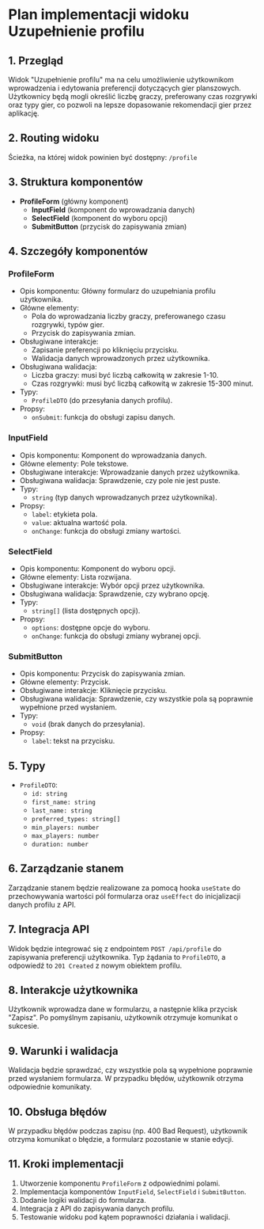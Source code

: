 # Plan implementacji widoku Uzupełnienie profilu

## 1. Przegląd
Widok "Uzupełnienie profilu" ma na celu umożliwienie użytkownikom wprowadzenia i edytowania preferencji dotyczących gier planszowych. Użytkownicy będą mogli określić liczbę graczy, preferowany czas rozgrywki oraz typy gier, co pozwoli na lepsze dopasowanie rekomendacji gier przez aplikację.

## 2. Routing widoku
Ścieżka, na której widok powinien być dostępny: `/profile`

## 3. Struktura komponentów
- **ProfileForm** (główny komponent)
  - **InputField** (komponent do wprowadzania danych)
  - **SelectField** (komponent do wyboru opcji)
  - **SubmitButton** (przycisk do zapisywania zmian)

## 4. Szczegóły komponentów
### ProfileForm
- Opis komponentu: Główny formularz do uzupełniania profilu użytkownika.
- Główne elementy: 
  - Pola do wprowadzania liczby graczy, preferowanego czasu rozgrywki, typów gier.
  - Przycisk do zapisywania zmian.
- Obsługiwane interakcje: 
  - Zapisanie preferencji po kliknięciu przycisku.
  - Walidacja danych wprowadzonych przez użytkownika.
- Obsługiwana walidacja: 
  - Liczba graczy: musi być liczbą całkowitą w zakresie 1-10.
  - Czas rozgrywki: musi być liczbą całkowitą w zakresie 15-300 minut.
- Typy: 
  - `ProfileDTO` (do przesyłania danych profilu).
- Propsy: 
  - `onSubmit`: funkcja do obsługi zapisu danych.

### InputField
- Opis komponentu: Komponent do wprowadzania danych.
- Główne elementy: Pole tekstowe.
- Obsługiwane interakcje: Wprowadzanie danych przez użytkownika.
- Obsługiwana walidacja: Sprawdzenie, czy pole nie jest puste.
- Typy: 
  - `string` (typ danych wprowadzanych przez użytkownika).
- Propsy: 
  - `label`: etykieta pola.
  - `value`: aktualna wartość pola.
  - `onChange`: funkcja do obsługi zmiany wartości.

### SelectField
- Opis komponentu: Komponent do wyboru opcji.
- Główne elementy: Lista rozwijana.
- Obsługiwane interakcje: Wybór opcji przez użytkownika.
- Obsługiwana walidacja: Sprawdzenie, czy wybrano opcję.
- Typy: 
  - `string[]` (lista dostępnych opcji).
- Propsy: 
  - `options`: dostępne opcje do wyboru.
  - `onChange`: funkcja do obsługi zmiany wybranej opcji.

### SubmitButton
- Opis komponentu: Przycisk do zapisywania zmian.
- Główne elementy: Przycisk.
- Obsługiwane interakcje: Kliknięcie przycisku.
- Obsługiwana walidacja: Sprawdzenie, czy wszystkie pola są poprawnie wypełnione przed wysłaniem.
- Typy: 
  - `void` (brak danych do przesyłania).
- Propsy: 
  - `label`: tekst na przycisku.

## 5. Typy
- `ProfileDTO`: 
  - `id: string`
  - `first_name: string`
  - `last_name: string`
  - `preferred_types: string[]`
  - `min_players: number`
  - `max_players: number`
  - `duration: number`

## 6. Zarządzanie stanem
Zarządzanie stanem będzie realizowane za pomocą hooka `useState` do przechowywania wartości pól formularza oraz `useEffect` do inicjalizacji danych profilu z API.

## 7. Integracja API
Widok będzie integrować się z endpointem `POST /api/profile` do zapisywania preferencji użytkownika. Typ żądania to `ProfileDTO`, a odpowiedź to `201 Created` z nowym obiektem profilu.

## 8. Interakcje użytkownika
Użytkownik wprowadza dane w formularzu, a następnie klika przycisk "Zapisz". Po pomyślnym zapisaniu, użytkownik otrzymuje komunikat o sukcesie.

## 9. Warunki i walidacja
Walidacja będzie sprawdzać, czy wszystkie pola są wypełnione poprawnie przed wysłaniem formularza. W przypadku błędów, użytkownik otrzyma odpowiednie komunikaty.

## 10. Obsługa błędów
W przypadku błędów podczas zapisu (np. 400 Bad Request), użytkownik otrzyma komunikat o błędzie, a formularz pozostanie w stanie edycji.

## 11. Kroki implementacji
1. Utworzenie komponentu `ProfileForm` z odpowiednimi polami.
2. Implementacja komponentów `InputField`, `SelectField` i `SubmitButton`.
3. Dodanie logiki walidacji do formularza.
4. Integracja z API do zapisywania danych profilu.
5. Testowanie widoku pod kątem poprawności działania i walidacji.